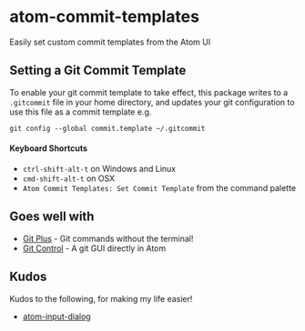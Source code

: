 # atom-commit-templates
Easily set custom commit templates from the Atom UI

## Setting a Git Commit Template

To enable your git commit template to take effect, this package writes to a ```.gitcommit``` file in your home directory, and updates your git configuration to use this file as a commit template e.g.

```
git config --global commit.template ~/.gitcommit
```

#### Keyboard Shortcuts

- ```ctrl-shift-alt-t``` on Windows and Linux
- ```cmd-shift-alt-t``` on OSX
- ```Atom Commit Templates: Set Commit Template``` from the command palette

## Goes well with

- [Git Plus](https://atom.io/packages/git-plus) - Git commands without the terminal!
- [Git Control](https://atom.io/packages/git-control) - A git GUI directly in Atom

## Kudos

Kudos to the following, for making my life easier!

- [atom-input-dialog](https://github.com/aki77/atom-input-dialog)
